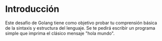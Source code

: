 # Introducción

Este desafío de Golang tiene como objetivo probar tu comprensión básica de la sintaxis y estructura del lenguaje. Se te pedirá escribir un programa simple que imprima el clásico mensaje "hola mundo".
